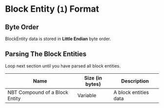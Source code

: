 # Block Entity (`1`) Format

## Byte Order

BlockEntity data is stored in **Little Endian** byte order.

## Parsing The Block Entities

Loop next section until you have parsed all block entities.

| Name | Size (in bytes) | Description |
|------|-----------------|-------------|
| NBT Compound of a Block Entity | Variable | A block entities data |
